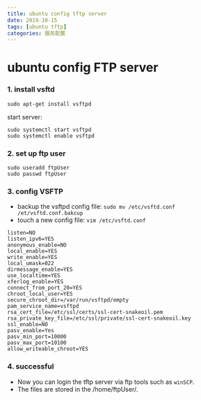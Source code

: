 ```yaml
---
title: ubuntu config tftp server
date: 2019-10-15
tags: [ubuntu tftp]
categories: 服务配置
---
```


# ubuntu config FTP server

### 1. install vsftd
```
sudo apt-get install vsftpd
```
start server:
```
sudo systemctl start vsftpd
sudo systemctl enable vsftpd
```

### 2. set up ftp user
```
sudo useradd ftpUser
sudo passwd ftpUser
```

### 3. config VSFTP
- backup the vsftpd config file: `sudo mv /etc/vsftd.conf /et/vsftd.conf.bakcup`
- touch a new config file: `vim /etc/vsftd.conf`
```
listen=NO
listen_ipv6=YES
anonymous_enable=NO
local_enable=YES
write_enable=YES
local_umask=022
dirmessage_enable=YES
use_localtime=YES
xferlog_enable=YES
connect_from_port_20=YES
chroot_local_user=YES
secure_chroot_dir=/var/run/vsftpd/empty
pam_service_name=vsftpd
rsa_cert_file=/etc/ssl/certs/ssl-cert-snakeoil.pem
rsa_private_key_file=/etc/ssl/private/ssl-cert-snakeoil.key
ssl_enable=NO
pasv_enable=Yes
pasv_min_port=10000
pasv_max_port=10100
allow_writeable_chroot=YES
```

### 4. successful
- Now you can login the tftp server via ftp tools such as `winSCP`.
- The files are stored in the /home/ftpUser/.
